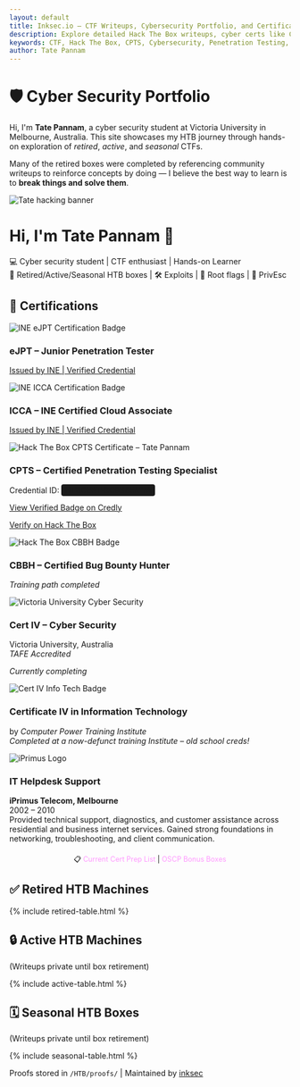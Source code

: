```yaml
---
layout: default
title: Inksec.io – CTF Writeups, Cybersecurity Portfolio, and Certifications
description: Explore detailed Hack The Box writeups, cyber certs like CPTS & eJPT, and real-world experience in ethical hacking and penetration testing.
keywords: CTF, Hack The Box, CPTS, Cybersecurity, Penetration Testing, OSCP, CBBH, writeups, inksec, eJPT, infosec portfolio
author: Tate Pannam
---
```


<link rel="stylesheet" href="/assets/css/style.css">
<div class="container">
 <div class="portfolio">
  <h1 class="highlight">🛡️ Cyber Security Portfolio</h1>
  <p>Hi, I'm <strong>Tate Pannam</strong>, a cyber security student at Victoria University in Melbourne, Australia. This site showcases my HTB journey through hands-on exploration of <em>retired</em>, <em>active</em>, and <em>seasonal</em> CTFs.</p>
  <p>Many of the retired boxes were completed by referencing community writeups to reinforce concepts by doing — I believe the best way to learn is to <strong>break things and solve them</strong>.</p>

<!-- Hero Banner -->
<div class="hero">
  <img src="https://raw.githubusercontent.com/inkedqt/ctf-writeups/main/assets/tate-banner.png" alt="Tate hacking banner" class="hero-banner" />
  <div class="hero-text">
    <h1>Hi, I'm <span class="highlighted">Tate Pannam</span> 👋</h1>
    <p>💻 Cyber security student | CTF enthusiast | Hands-on Learner<br />
    🧠 Retired/Active/Seasonal HTB boxes | 🛠️ Exploits | 🚩 Root flags | 🔐 PrivEsc</p>
  </div>
 <!-- Certifications -->
  <h2 class="section-title">📜 Certifications</h2>
  <div class="cert-grid">
    <!-- eJPT Card -->
    <div class="cert-card">
      <img src="https://raw.githubusercontent.com/inkedqt/ctf-writeups/main/assets/certs/ejpt.png" alt="INE eJPT Certification Badge" class="cert-img" />
      <h3>eJPT – Junior Penetration Tester</h3>
      <p><a href="https://certs.ine.com/418db589-3ab5-4b4e-9a3c-236681afa28a#acc.9iOk41zd" target="_blank">Issued by INE | Verified Credential</a></p>
    </div>
    <!-- ICCA Card -->
    <div class="cert-card">
      <img src="https://raw.githubusercontent.com/inkedqt/ctf-writeups/main/assets/certs/icca.png" alt="INE ICCA Certification Badge" class="cert-img" />
      <h3>ICCA – INE Certified Cloud Associate</h3>
      <p><a href="https://certs.ine.com/7e00ab5d-87c4-426d-b3f0-2f97dcdd19b7#acc.thj68QBy" target="_blank">Issued by INE | Verified Credential</a></p>
    </div>
  <!-- CPTS Card -->
  <div class="cert-card">
    <img src="https://raw.githubusercontent.com/inkedqt/ctf-writeups/main/assets/certs/cpts.png" alt="Hack The Box CPTS Certificate – Tate Pannam" class="cert-img" />
    <h3>CPTS – Certified Penetration Testing Specialist</h3>
    <p>
      Credential ID: <span style="background: #1a1a1a; padding: 2px 6px; border-radius: 4px;">HTBCERT-3C9B65A17A</span>
    </p>
    <p>
      <a href="https://www.credly.com/badges/3dff4822-f70f-40c8-a4b4-ee19a43b1d26/public_url" target="_blank">
        View Verified Badge on Credly
      </a>
    </p>
    <p>
      <a href="https://www.hackthebox.com/certificates" target="_blank">
        Verify on Hack The Box
      </a>
    </p>
  </div>
    <!-- CBBH Card -->
    <div class="cert-card">
      <img src="https://raw.githubusercontent.com/inkedqt/ctf-writeups/main/assets/certs/cbbh2.png" alt="Hack The Box CBBH Badge" class="cert-img" />
      <h3>CBBH – Certified Bug Bounty Hunter</h3>
      <p><em>Training path completed</em></p>
    </div>
    <!-- Cert IV Cyber Security -->
    <div class="cert-card">
      <img src="https://raw.githubusercontent.com/inkedqt/ctf-writeups/main/assets/certs/vu-cyber.png" alt="Victoria University Cyber Security" class="cert-img" />
      <h3>Cert IV – Cyber Security</h3>
      <p>Victoria University, Australia<br /><em>TAFE Accredited</em></p>
      <p><em>Currently completing</em></p>
    </div>
    <!-- Cert IV in Info Tech (2003) -->
    <div class="cert-card">
      <img src="https://raw.githubusercontent.com/inkedqt/ctf-writeups/main/assets/certs/certiv-it.png" alt="Cert IV Info Tech Badge" class="cert-img" />
      <h3>Certificate IV in Information Technology</h3>
      by <em>Computer Power Training Institute</em><br />
      <em>Completed at a now-defunct training Institute – old school creds!</em></p>
    </div>
    <div class="cert-card">
      <img src="https://raw.githubusercontent.com/inkedqt/ctf-writeups/main/assets/certs/iprimus.png" alt="iPrimus Logo" class="cert-img" />
      <h3>IT Helpdesk Support</h3>
      <p><strong>iPrimus Telecom, Melbourne</strong><br />
      2002 – 2010<br />
      Provided technical support, diagnostics, and customer assistance across residential and business internet services. Gained strong foundations in networking, troubleshooting, and client communication.</p>
    </div>
  </div>
  </div>
<p style="text-align: center; font-size: 0.9em; margin-top: 20px; margin-bottom: 0;">
  📋 
  <a href="/prep.html" style="text-decoration: none; color: #ff99ff;">
    Current Cert Prep List
  </a> | 
  <a href="/oscp.html" style="text-decoration: none; color: #ff99ff;">
    OSCP Bonus Boxes
  </a>
</p>
  <h2 class="section-title">✅ Retired HTB Machines</h2>
  {% include retired-table.html %}

  <h2 class="section-title">🔒 Active HTB Machines</h2>
  <p class="private-note">(Writeups private until box retirement)</p>
  {% include active-table.html %}

  <h2 class="section-title">🗓️ Seasonal HTB Boxes</h2>
  <p class="private-note">(Writeups private until box retirement)</p>
  {% include seasonal-table.html %}

  <footer>
    <p>Proofs stored in <code>/HTB/proofs/</code> | Maintained by <a href="https://github.com/inkedqt">inksec</a></p>
  </footer>
 </div>
</div>
